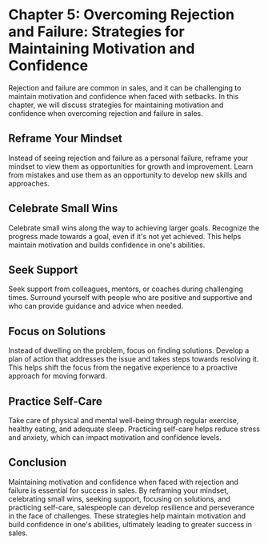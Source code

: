 Chapter 5: Overcoming Rejection and Failure: Strategies for Maintaining Motivation and Confidence
=================================================================================================

Rejection and failure are common in sales, and it can be challenging to maintain motivation and confidence when faced with setbacks. In this chapter, we will discuss strategies for maintaining motivation and confidence when overcoming rejection and failure in sales.

Reframe Your Mindset
--------------------

Instead of seeing rejection and failure as a personal failure, reframe your mindset to view them as opportunities for growth and improvement. Learn from mistakes and use them as an opportunity to develop new skills and approaches.

Celebrate Small Wins
--------------------

Celebrate small wins along the way to achieving larger goals. Recognize the progress made towards a goal, even if it's not yet achieved. This helps maintain motivation and builds confidence in one's abilities.

Seek Support
------------

Seek support from colleagues, mentors, or coaches during challenging times. Surround yourself with people who are positive and supportive and who can provide guidance and advice when needed.

Focus on Solutions
------------------

Instead of dwelling on the problem, focus on finding solutions. Develop a plan of action that addresses the issue and takes steps towards resolving it. This helps shift the focus from the negative experience to a proactive approach for moving forward.

Practice Self-Care
------------------

Take care of physical and mental well-being through regular exercise, healthy eating, and adequate sleep. Practicing self-care helps reduce stress and anxiety, which can impact motivation and confidence levels.

Conclusion
----------

Maintaining motivation and confidence when faced with rejection and failure is essential for success in sales. By reframing your mindset, celebrating small wins, seeking support, focusing on solutions, and practicing self-care, salespeople can develop resilience and perseverance in the face of challenges. These strategies help maintain motivation and build confidence in one's abilities, ultimately leading to greater success in sales.

